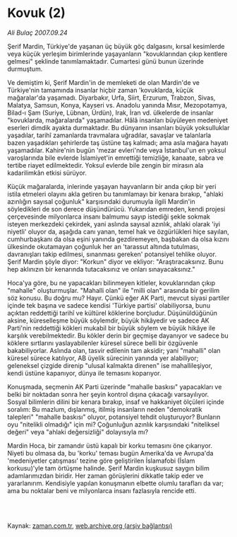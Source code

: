 # Kovuk (2)

*Ali Bulaç 2007.09.24*

<td class="columnist-detail">
<p>Şerif Mardin, Türkiye'de yaşanan üç büyük göç dalgasını, kırsal kesimlerde veya küçük yerleşim birimlerinde yaşayanların "kovuklarından çıkıp kentlere gelmesi" şeklinde tanımlamaktadır. Cumartesi günü bunun üzerinde durmuştum.</p>
<p>
<div id="haberMetinDiv">
<p>Ve demiştim ki, Şerif Mardin'in de memleketi de olan Mardin'de ve Türkiye'nin tamamında insanlar hiçbir zaman 'kovuklarda, küçük mağaralar'da yaşamadı. Diyarbakır, Urfa, Siirt, Erzurum, Trabzon, Sivas, Malatya, Samsun, Konya, Kayseri vs. Anadolu yanında Mısır, Mezopotamya, Bilad-ı Şam (Suriye, Lübnan, Ürdün), Irak, İran vd. ülkelerde de insanlar "kovuklarda, mağaralarda" yaşamadılar. Hâlâ insanları büyüleyen medeniyet eserleri dimdik ayakta durmaktadır. Bu dünyanın insanları büyük yoksulluklar yaşadılar, tarihî zamanlarda travmalara uğradılar, savaşlar ve talanlarla bazen yaşadıkları şehirlerde taş üstüne taş kalmadı; ama asla mağara hayatı yaşamadılar. Kahire'nin bugün 'mezar evleri'nde veya İstanbul'un en yoksul varoşlarında bile evlerde İslamiyet'in emrettiği temizliğe, kanaate, sabra ve tertibe riayet edilmektedir. Yoksul evlerde bile zengin bir mirasın ala kadarilimkân etkisi sürüyor. 
<p> Küçük mağaralarda, inlerinde yaşayan hayvanların bir anda çıkıp bir yeri istila etmeleri olayını akla getiren bu tanımlamayı bir kenara bırakıp, "ahlaki azınlığın sayısal çoğunluk" karşısındaki durumuyla ilgili Mardin'in söyledikleri de son derece düşündürücü. Yukarıdan emreden, kendi projesi çerçevesinde milyonlarca insanı balmumu sayıp istediği şekle sokmak isteyen merkezdeki çekirdek, yani aslında sayısal azınlık, ahlaki olarak 'iyi niyetli' oluyor da, aşağıda canı yanan, temel hak ve özgürlükleri hiçe sayılan, cumhurbaşkanı da olsa eşini yanında gezdiremeyen, başbakan da olsa kızını ülkesinde okutamayan çoğunluk her an 'tarassut altında tutulması, davranışları takip edilmesi, sınanması gereken' potansiyel tehlike oluyor. Şerif Mardin şöyle diyor: "Korkun" diyor ve ekliyor: "Araştıracaksınız. Bunu hep aklınızın bir kenarında tutacaksınız ve onları sınayacaksınız."
<p> Hoca'ya göre, bu ne yapacakları bilinmeyen kitleler, kovuklarından çıkıp "mahalle" oluşturmuşlar. "Mahalli olan" ile "milli olan" arasında bir gerilim söz konusu. Bu doğru mu? Hayır. Çünkü eğer AK Parti, mevcut siyasi partiler içinde tek başına ve sadece kendisi 'Türkiye partisi' olabiliyorsa, bunu açıktan reddettiği tarihî ve kültürel köklerine borçludur. Düşünüldüğünün aksine, küreselleşme büyük söylemdir, büyük hikâyedir ve sadece AK Parti'nin reddettiği kökleri mukabil bir büyük söylem ve büyük hikâye ile karşılık verebilmektedir. Bu kökler derin bir geçmişe dayanıyor ve sadece bu köklere sırtlarını yaslayabilenler küresel sürece belli bir özgüvenle bakabiliyorlar. Aslında olan, tasvir edilenin tam aksidir; yani "mahalli" olan küresel sürece katılıyor, AB üyelik sürecinin yanında yer alabiliyor; geleneksel çizgide direnip "ulusal kalmakta direnen" ise mahallileşiyor, kendi üstüne kapanıyor, dünya ile temasını koparıyor. 
<p> Konuşmada, seçmenin AK Parti üzerinde "mahalle baskısı" yapacakları ve belki bir noktadan sonra her şeyin kontrol dışına çıkacağı varsayılıyor. Sosyal bilimlerin dilini bir kenara bırakıp, insaf ve hakkaniyet ölçüleri içinde soralım: Bu mazlum, dışlanmış, itilmiş insanların neden "demokratik talepleri" "mahalle baskısı" oluyor, potansiyel tehdit oluşturuyor? Bunların oyu "nitelikli olmadığı" için mi? Çoğunluğun azınlık karşısındaki "niteliksel değeri" veya "ahlaki değersizliği" dolayısıyla mı?
<p> Mardin Hoca, bir zamandır üstü kapalı bir korku temasını öne çıkarıyor. Niyeti bu olmasa da, bu 'korku' teması bugün Amerika'da ve Avrupa'da 'medeniyetler çatışması' tezine göre geliştirilen İslamafobi (İslam korkusu)'yle tam örtüşme halinde. Şerif Mardin kuşkusuz saygın bilim adamlarımızdan biridir. Her zaman görüşlerini dikkatle takip eder ve yararlanırım. Kendisiyle yapılan konuşmanın elbette olumlu tarafları da var; ama bu noktalar beni ve milyonlarca insanı fazlasıyla rencide etti.</p></p></p></p></p></div>
</p>


<p><br>
		 </br></p></td>

Kaynak: [zaman.com.tr](http://zaman.com.tr/yazar.do?yazino=592337), [web.archive.org (arşiv bağlantısı)](http://web.archive.org/web/20120125193326/http://www.zaman.com.tr/yazar.do?yazino=592337)

